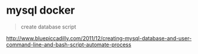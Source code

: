 # mysql docker

> create database script

http://www.bluepiccadilly.com/2011/12/creating-mysql-database-and-user-command-line-and-bash-script-automate-process
